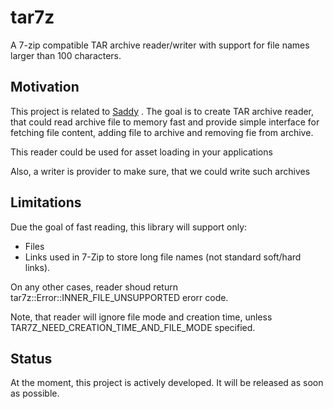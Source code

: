 # tar7z
A 7-zip compatible TAR archive reader/writer with support for file names larger than 100 characters.

## Motivation

This project is related to [Saddy](https://github.com/mamontov-cpp/saddy-graphics-engine-2d) . The goal is to create TAR archive reader, that could read archive file to memory fast and provide simple interface for fetching file content, adding file to archive and removing fie from archive.

This reader could be used for asset loading in  your  applications

Also, a writer is provider to make sure, that we could write such archives

## Limitations

Due the goal of fast reading, this library will support only:

 * Files
 * Links used in 7-Zip to store long file names (not standard soft/hard links).

On any other cases, reader shoud return tar7z::Error::INNER_FILE_UNSUPPORTED erorr code. 

Note, that reader will ignore file mode and creation time, unless TAR7Z_NEED_CREATION_TIME_AND_FILE_MODE specified. 

## Status

At the moment, this project is actively developed. It will be released as soon as possible.
